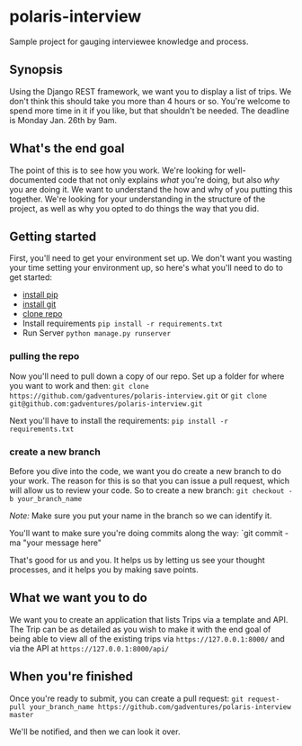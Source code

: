 # polaris-interview
Sample project for gauging interviewee knowledge and process.

## Synopsis
Using the Django REST framework, we want you to display a list of trips. We don't think this should take you more than 4 hours or so. You're welcome to spend more time in it if you like, but that shouldn't be needed. The deadline is Monday Jan. 26th by 9am.

## What's the end goal
The point of this is to see how you work. We're looking for well-documented code that not only explains _what_ you're doing, but also _why_ you are doing it. We want to understand the how and why of you putting this together. We're looking for your understanding in the structure of the project, as well as why you opted to do things the way that you did.

## Getting started
First, you'll need to get your environment set up. We don't want you wasting your time setting your environment up, so here's what you'll need to do to get started:

- [install pip](http://stackoverflow.com/questions/17271319/installing-pip-on-mac-os-x)
- [install git](https://help.github.com/articles/set-up-git/)
- [clone repo](https://github.com/gadventures/polaris-interview)
- Install requirements `pip install -r requirements.txt`
- Run Server `python manage.py runserver`

### pulling the repo
Now you'll need to pull down a copy of our repo. Set up a folder for where you want to work and then:
`git clone https://github.com/gadventures/polaris-interview.git` or `git clone git@github.com:gadventures/polaris-interview.git`

Next you'll have to install the requirements:
`pip install -r requirements.txt`

### create a new branch
Before you dive into the code, we want you do create a new branch to do your work. The reason for this is so that you can issue a pull request, which will allow us to review your code. So to create a new branch:
`git checkout -b your_branch_name`

*Note:* Make sure you put your name in the branch so we can identify it.

You'll want to make sure you're doing commits along the way:
`git commit -ma "your message here"

That's good for us and you. It helps us by letting us see your thought processes, and it helps you by making save points.

## What we want you to do
We want you to create an application that lists Trips via a template and API. The Trip can be as detailed as you wish to make it with the end goal of being able to view all of the existing trips via `https://127.0.0.1:8000/` and via the API at `https://127.0.0.1:8000/api/`

## When you're finished
Once you're ready to submit, you can create a pull request:
`git request-pull your_branch_name https://github.com/gadventures/polaris-interview master`

We'll be notified, and then we can look it over.
